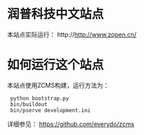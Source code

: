 润普科技中文站点
=========================
本站点实际运行： http://http://www.zopen.cn/

如何运行这个站点
===========================
本站点使用ZCMS构建，运行方法为：

     python bootstrap.py
     bin/buildout
     bin/pserve development.ini

详细参见： https://github.com/everydo/zcms
